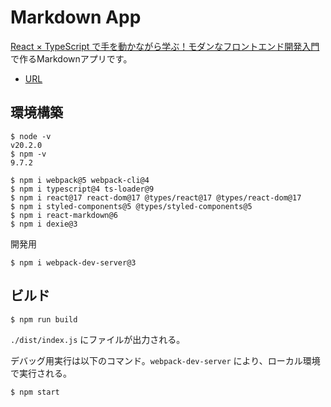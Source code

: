 # Markdown App

[React × TypeScript で手を動かながら学ぶ！モダンなフロントエンド開発入門](https://www.techpit.jp/courses/111)で作るMarkdownアプリです。

* [URL](https://okuzawats.github.io/markdownapp/)

## 環境構築

```console
$ node -v
v20.2.0
$ npm -v
9.7.2
```

```console
$ npm i webpack@5 webpack-cli@4
$ npm i typescript@4 ts-loader@9
$ npm i react@17 react-dom@17 @types/react@17 @types/react-dom@17
$ npm i styled-components@5 @types/styled-components@5
$ npm i react-markdown@6
$ npm i dexie@3
```

開発用

```console
$ npm i webpack-dev-server@3
```

## ビルド

```console
$ npm run build
```
`./dist/index.js` にファイルが出力される。

デバッグ用実行は以下のコマンド。`webpack-dev-server` により、ローカル環境で実行される。

```console
$ npm start
```
